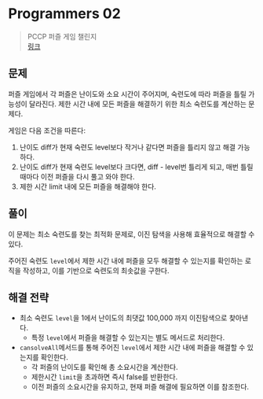 # Programmers 02

> PCCP 퍼즐 게임 챌린지
> <br/>
> [링크](https://school.programmers.co.kr/learn/courses/30/lessons/340212)

## 문제

퍼즐 게임에서 각 퍼즐은 난이도와 소요 시간이 주어지며, 숙련도에 따라 퍼즐을 틀릴 가능성이 달라진다. 제한 시간 내에 모든 퍼즐을 해결하기 위한 최소 숙련도를 계산하는 문제다.

게임은 다음 조건을 따른다:

1. 난이도 diff가 현재 숙련도 level보다 작거나 같다면 퍼즐을 틀리지 않고 해결 가능하다.
2. 난이도 diff가 현재 숙련도 level보다 크다면, diff - level번 틀리게 되고, 매번 틀릴 때마다 이전 퍼즐을 다시 풀고 와야 한다.
3. 제한 시간 limit 내에 모든 퍼즐을 해결해야 한다.

## 풀이

이 문제는 최소 숙련도를 찾는 최적화 문제로, 이진 탐색을 사용해 효율적으로 해결할 수 있다.

주어진 숙련도 `level`에서 제한 시간 내에 퍼즐을 모두 해결할 수 있는지를 확인하는 로직을 작성하고, 이를 기반으로 숙련도의 최솟값을 구한다.

## 해결 전략

- 최소 숙련도 `level`을 1에서 난이도의 최댓값 100,000 까지 이진탐색으로 찾아낸다.
    - 특정 `level`에서 퍼즐을 해결할 수 있는지는 별도 메서드로 처리한다.
- `cansolveAll`메서드를 통해 주어진 `level`에서 제한 시간 내에 퍼즐을 해결할 수 있는지를 확인한다.
    - 각 퍼즐의 난이도를 확인해 총 소요시간을 계산한다.
    - 제한시간 `limit`을 초과하면 즉시 false를 반환한다.
    - 이전 퍼즐의 소요시간을 유지하고, 현재 퍼즐 해결에 필요하면 이를 참조한다.